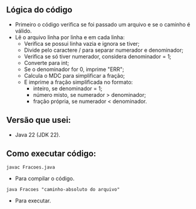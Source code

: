 ## Lógica do código
- Primeiro o código verifica se foi passado um arquivo e se o caminho é válido.
- Lê o arquivo linha por linha e em cada linha:
  - Verifica se possui linha vazia e ignora se tiver;
  - Divide pelo caractere / para separar numerador e denominador;
  - Verifica se só tiver numerador, considera denominador = 1;
  - Converte para int;
  - Se o denominador for 0, imprime "ERR";
  - Calcula o MDC para simplificar a fração;
  - E imprime a fração simplificada no formato:
    - inteiro, se denominador = 1;
    - número misto, se numerador > denominador;
     - fração própria, se numerador < denominador.

## Versão que usei:
- Java 22 (JDK 22).

## Como executar  código:

```
javac Fracoes.java
```
- Para compilar o código.

```
java Fracoes "caminho-absoluto do arquivo"
```
  - Para executar.
